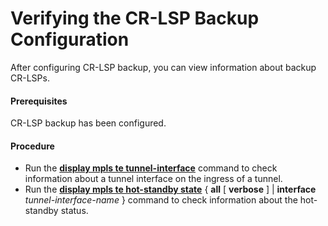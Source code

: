 Verifying the CR-LSP Backup Configuration
=========================================

After configuring CR-LSP backup, you can view information about backup CR-LSPs.

#### Prerequisites

CR-LSP backup has been configured.


#### Procedure

* Run the [**display mpls te tunnel-interface**](cmdqueryname=display+mpls+te+tunnel-interface) command to check information about a tunnel interface on the ingress of a tunnel.
* Run the [**display mpls te hot-standby state**](cmdqueryname=display+mpls+te+hot-standby+state) { **all** [ **verbose** ] | **interface** *tunnel-interface-name* } command to check information about the hot-standby status.
